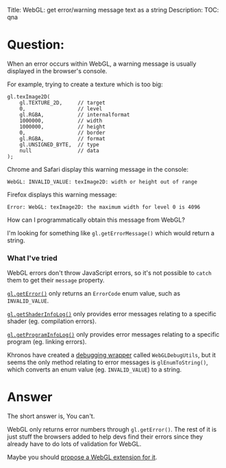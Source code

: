 Title: WebGL: get error/warning message text as a string
Description:
TOC: qna

# Question:

When an error occurs within WebGL, a warning message is usually displayed in the browser's console.

For example, trying to create a texture which is too big:

    gl.texImage2D(
        gl.TEXTURE_2D,     // target
        0,                 // level
        gl.RGBA,           // internalformat
        1000000,           // width
        1000000,           // height
        0,                 // border
        gl.RGBA,           // format
        gl.UNSIGNED_BYTE,  // type
        null               // data
    );

Chrome and Safari display this warning message in the console:

    WebGL: INVALID_VALUE: texImage2D: width or height out of range

Firefox displays this warning message:

    Error: WebGL: texImage2D: the maximum width for level 0 is 4096

How can I programmatically obtain this message from WebGL?

I'm looking for something like `gl.getErrorMessage()` which would return a string.


### What I've tried ###

WebGL errors don't throw JavaScript errors, so it's not possible to `catch` them to get their `message` property.

[`gl.getError()`](https://www.khronos.org/opengles/sdk/docs/man/xhtml/glGetError.xml) only returns an `ErrorCode` enum value, such as `INVALID_VALUE`.

[`gl.getShaderInfoLog()`](https://www.khronos.org/opengles/sdk/docs/man/xhtml/glGetShaderInfoLog.xml) only provides error messages relating to a specific shader (eg. compilation errors).

[`gl.getProgramInfoLog()`](https://www.khronos.org/opengles/sdk/docs/man/xhtml/glGetProgramInfoLog.xml) only provides error messages relating to a specific program (eg. linking errors).

Khronos have created a [debugging wrapper](https://www.khronos.org/webgl/wiki/Debugging#Programmatically_Debugging_WebGL_applications) called `WebGLDebugUtils`, but it seems the only method relating to error messages is `glEnumToString()`, which converts an enum value (eg. `INVALID_VALUE`) to a string.

# Answer

The short answer is, You can't.

WebGL only returns error numbers through `gl.getError()`. The rest of it is just stuff the browsers added to help devs find their errors since they already have to do lots of validation for WebGL. 

Maybe you should [propose a WebGL extension for it](https://www.khronos.org/webgl/public-mailing-list/).
